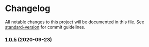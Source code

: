 # Changelog

All notable changes to this project will be documented in this file. See [standard-version](https://github.com/conventional-changelog/standard-version) for commit guidelines.

### [1.0.5](https://github.com/yeukfei02/moviesReactNative/compare/v1.0.4...v1.0.5) (2020-09-23)
